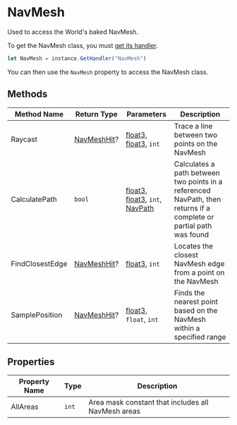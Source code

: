 # NavMesh

Used to access the World's baked NavMesh.

To get the NavMesh class, you must [get its handler](./../index.md).

```js
let NavMesh = instance.GetHandler("NavMesh")
```

You can then use the `NavMesh` property to access the NavMesh class.

## Methods

Method Name | Return Type | Parameters | Description
--- | --- | --- | ---
Raycast | [NavMeshHit](./../../navmeshhit/index.md)? | [float3](./../../float3/index.md), [float3](./../../float3/index.md), `int` | Trace a line between two points on the NavMesh
CalculatePath | `bool` | [float3](./../../float3/index.md), [float3](./../../float3/index.md), `int`, [NavPath](./../../navpath/index.md) | Calculates a path between two points in a referenced NavPath, then returns if a complete or partial path was found
FindClosestEdge | [NavMeshHit](./../../navmeshhit/index.md)? | [float3](./../../float3/index.md), `int` | Locates the closest NavMesh edge from a point on the NavMesh
SamplePosition | [NavMeshHit](./../../navmeshhit/index.md)? | [float3](./../../float3/index.md), `float`, `int` | Finds the nearest point based on the NavMesh within a specified range

## Properties

Property Name | Type | Description
--- | --- | ---
AllAreas | `int` | Area mask constant that includes all NavMesh areas